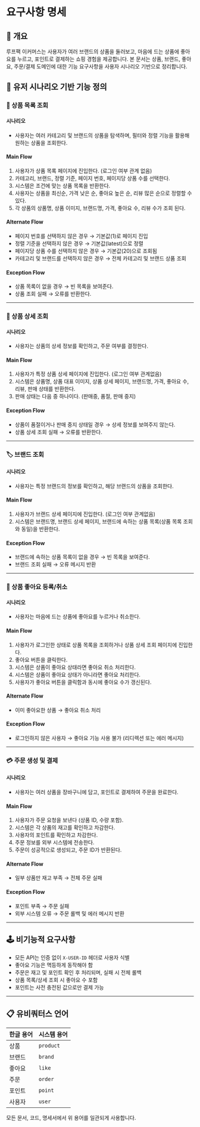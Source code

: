 # 요구사항 명세
## 📝 개요
루프팩 이커머스는 사용자가 여러 브랜드의 상품을 둘러보고, 마음에 드는 상품에 좋아요를 누르고, 포인트로 결제하는 쇼핑 경험을 제공합니다.
본 문서는 상품, 브랜드, 좋아요, 주문/결제 도메인에 대한 기능 요구사항을 사용자 시나리오 기반으로 정리합니다.

## 👥 유저 시나리오 기반 기능 정의
###  🛒 상품 목록 조회
#### 시나리오
- 사용자는 여러 카테고리 및 브랜드의 상품을 탐색하며, 필터와 정렬 기능을 활용해 원하는 상품을 조회한다.
#### Main Flow
1. 사용자가 상품 목록 페이지에 진입한다. (로그인 여부 관계 없음)
2. 카테고리, 브랜드, 정렬 기준, 페이지 번호, 페이지당 상품 수를 선택한다.
3. 시스템은 조건에 맞는 상품 목록을 반환한다. 
4. 사용자는 상품을 최신순, 가격 낮은 순, 좋아요 높은 순, 리뷰 많은 순으로 정렬할 수 있다.
5. 각 상품의 상품명, 상품 이미지, 브랜드명, 가격, 좋아요 수, 리뷰 수가 조회 된다.
#### Alternate Flow
- 페이지 번호를 선택하지 않은 경우 → 기본값(1)로 페이지 진입
- 정렬 기준을 선택하지 않은 경우 → 기본값(latest)으로 정렬
- 페이지당 상품 수를 선택하지 않은 경우 → 기본값(20)으로 조회됨
- 카테고리 및 브랜드를 선택하지 않은 경우 → 전체 카테고리 및 브랜드 상품 조회
#### Exception Flow
- 상품 목록이 없을 경우 → 빈 목록을 보여준다.
- 상품 조회 실패 → 오류를 반환한다.
---
### 🎁 상품 상세 조회
#### 시나리오
- 사용자는 상품의 상세 정보를 확인하고, 주문 여부를 결정한다.
#### Main Flow
1. 사용자가 특정 상품 상세 페이지에 진입한다. (로그인 여부 관계없음)
2. 시스템은 상품명, 상품 대표 이미지, 상품 상세 페이지, 브랜드명, 가격, 좋아요 수, 리뷰, 판매 상태를 반환한다.
3. 판매 상태는 다음 중 하나이다. (판매중, 품절, 판매 중지)
#### Exception Flow
- 상품이 품절이거나 판매 중지 상태일 경우 → 상세 정보를 보여주지 않는다.
- 상품 상세 조회 실패 → 오류를 반환한다.
---
### 🏷️ 브랜드 조회
#### 시나리오
- 사용자는 특정 브랜드의 정보를 확인하고, 해당 브랜드의 상품을 조회한다.
#### Main Flow
1. 사용자가 브랜드 상세 페이지에 진입한다. (로그인 여부 관계없음)
2. 시스템은 브랜드명, 브랜드 상세 페이지, 브랜드에 속하는 상품 목록(상품 목록 조회와 동일)을 반환한다.
#### Exception Flow
- 브랜드에 속하는 상품 목록이 없을 경우 → 빈 목록을 보여준다.
- 브랜드 조회 실패 → 오류 메시지 반환
---
### 🫶 상품 좋아요 등록/취소
#### 시나리오
- 사용자는 마음에 드는 상품에 좋아요를 누르거나 취소한다.
#### Main Flow
1. 사용자가 로그인한 상태로 상품 목록을 조회하거나 상품 상세 조회 페이지에 진입한다.
2. 좋아요 버튼을 클릭한다.
3. 시스템은 상품이 좋아요 상태라면 좋아요 취소 처리한다.
4. 시스템은 상품이 좋아요 상태가 아니라면 좋아요 처리한다.
5. 사용자가 좋아요 버튼을 클릭함과 동시에 좋아요 수가 갱신된다.
#### Alternate Flow
- 이미 좋아요한 상품 → 좋아요 취소 처리
#### Exception Flow
- 로그인하지 않은 사용자 → 좋아요 기능 사용 불가 (리디렉션 또는 에러 메시지)
---
### 💳 주문 생성 및 결제
#### 시나리오
- 사용자는 여러 상품을 장바구니에 담고, 포인트로 결제하여 주문을 완료한다.
#### Main Flow
1. 사용자가 주문 요청을 보낸다 (상품 ID, 수량 포함).
2. 시스템은 각 상품의 재고를 확인하고 차감한다.
3. 사용자의 포인트를 확인하고 차감한다.
4. 주문 정보를 외부 시스템에 전송한다.
5. 주문이 성공적으로 생성되고, 주문 ID가 반환된다.
#### Alternate Flow
- 일부 상품만 재고 부족 → 전체 주문 실패
#### Exception Flow
- 포인트 부족 → 주문 실패
- 외부 시스템 오류 → 주문 롤백 및 에러 메시지 반환
---
## 🕹️ 비기능적 요구사항
- 모든 API는 인증 없이 `X-USER-ID` 헤더로 사용자 식별
- 좋아요 기능은 멱등하게 동작해야 함
- 주문은 재고 및 포인트 확인 후 처리되며, 실패 시 전체 롤백
- 상품 목록/상세 조회 시 좋아요 수 포함
- 포인트는 사전 충전된 값으로만 결제 가능
---
## 📋 유비쿼터스 언어
| 한글 용어 | 시스템 용어 |
|-----------|--------------|
| 상품 | `product` |
| 브랜드 | `brand` |
| 좋아요 | `like` |
| 주문 | `order` |
| 포인트 | `point` |
| 사용자 | `user` |
모든 문서, 코드, 명세서에서 위 용어를 일관되게 사용합니다.